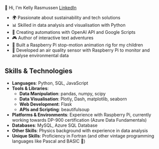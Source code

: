 👋 Hi, I'm Kelly Rasmussen  [LinkedIn](https://www.linkedin.com/in/kellydraperrasmussen/)
- 🌍 Passionate about sustainability and tech solutions  
- 📊 Skilled in data analysis and visualisation with Python  
- 🤖 Creating automations with OpenAI API and Google Scripts  
- 🎮 Author of interactive text adventures  
- 🎥 Built a Raspberry Pi stop-motion animation rig for my children  
- 🌱 Developed an air quality sensor with Raspberry Pi to monitor and analyse environmental data

## Skills & Technologies

- **Languages**: Python, SQL, JavaScript
- **Tools & Libraries**: 
  - **Data Manipulation**: pandas, numpy, scipy
  - **Data Visualisation**: Plotly, Dash, matplotlib, seaborn
  - **Web Development**: Flask
  - **APIs and Scripting**: beautifulsoup
- **Platforms & Environments**: Experience with Raspberry Pi, currently working towards DP-900 certification (Azure Data Fundamentals)
- **Databases**: MySQL, Azure SQL Database
- **Other Skills**: Physics background with experience in data analysis
- **Unique Skills**: Proficiency in Fortran (and other vintage programming languages like Pascal and BASIC 👵)

